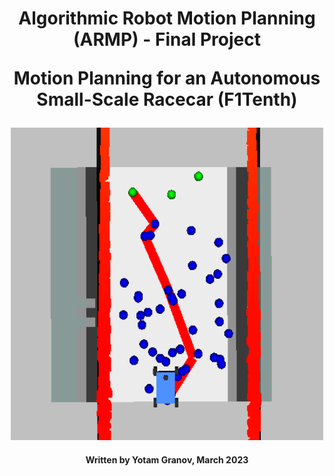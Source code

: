 <h1 align="center">
  Algorithmic Robot Motion Planning (ARMP) - Final Project
  
  Motion Planning for an Autonomous Small-Scale Racecar (F1Tenth)
</h1>
<p align="center">
  <img src="https://github.com/Yomaster10/ARMP-Project/blob/main/Graphics/rrt.png" width="500" height="500">
</p>
<h4 align="center">
  Written by Yotam Granov, March 2023
</h4>
